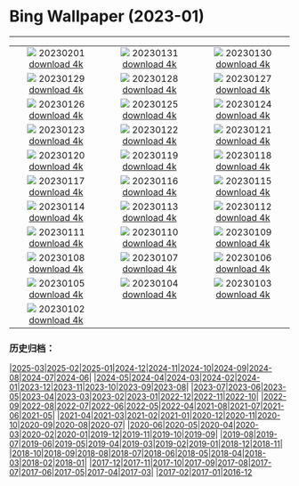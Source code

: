 # Bing Wallpaper (2023-01)
**************
| | | |
| :----: | :----: | :----: |
| ![](https://www.bing.com/th?id=OHR.ZebraTrio_EN-US4742257683_1920x1080.jpg) 20230201 [download 4k](https://www.bing.com/th?id=OHR.ZebraTrio_EN-US4742257683_UHD.jpg) | ![](https://www.bing.com/th?id=OHR.IceSailingBalaton_EN-US2751943390_1920x1080.jpg) 20230131 [download 4k](https://www.bing.com/th?id=OHR.IceSailingBalaton_EN-US2751943390_UHD.jpg) | ![](https://www.bing.com/th?id=OHR.BlackbirdDay_EN-US2693700478_1920x1080.jpg) 20230130 [download 4k](https://www.bing.com/th?id=OHR.BlackbirdDay_EN-US2693700478_UHD.jpg) |
| ![](https://www.bing.com/th?id=OHR.BlueBahamas_EN-US2634514272_1920x1080.jpg) 20230129 [download 4k](https://www.bing.com/th?id=OHR.BlueBahamas_EN-US2634514272_UHD.jpg) | ![](https://www.bing.com/th?id=OHR.RedMangrove_EN-US2559915803_1920x1080.jpg) 20230128 [download 4k](https://www.bing.com/th?id=OHR.RedMangrove_EN-US2559915803_UHD.jpg) | ![](https://www.bing.com/th?id=OHR.HighArchChina_EN-US3519227219_1920x1080.jpg) 20230127 [download 4k](https://www.bing.com/th?id=OHR.HighArchChina_EN-US3519227219_UHD.jpg) |
| ![](https://www.bing.com/th?id=OHR.BirksofAberfeldy_EN-US2525260479_1920x1080.jpg) 20230126 [download 4k](https://www.bing.com/th?id=OHR.BirksofAberfeldy_EN-US2525260479_UHD.jpg) | ![](https://www.bing.com/th?id=OHR.ColleSantaLucia_EN-US2362622808_1920x1080.jpg) 20230125 [download 4k](https://www.bing.com/th?id=OHR.ColleSantaLucia_EN-US2362622808_UHD.jpg) | ![](https://www.bing.com/th?id=OHR.SunriseMoai_EN-US2278287529_1920x1080.jpg) 20230124 [download 4k](https://www.bing.com/th?id=OHR.SunriseMoai_EN-US2278287529_UHD.jpg) |
| ![](https://www.bing.com/th?id=OHR.YearRabbit_EN-US2153925391_1920x1080.jpg) 20230123 [download 4k](https://www.bing.com/th?id=OHR.YearRabbit_EN-US2153925391_UHD.jpg) | ![](https://www.bing.com/th?id=OHR.HuggingKanga_EN-US2086666028_1920x1080.jpg) 20230122 [download 4k](https://www.bing.com/th?id=OHR.HuggingKanga_EN-US2086666028_UHD.jpg) | ![](https://www.bing.com/th?id=OHR.FalklandKings_EN-US1992849422_1920x1080.jpg) 20230121 [download 4k](https://www.bing.com/th?id=OHR.FalklandKings_EN-US1992849422_UHD.jpg) |
| ![](https://www.bing.com/th?id=OHR.SFFParkCity_EN-US1872185938_1920x1080.jpg) 20230120 [download 4k](https://www.bing.com/th?id=OHR.SFFParkCity_EN-US1872185938_UHD.jpg) | ![](https://www.bing.com/th?id=OHR.WhiteSands_EN-US1584863251_1920x1080.jpg) 20230119 [download 4k](https://www.bing.com/th?id=OHR.WhiteSands_EN-US1584863251_UHD.jpg) | ![](https://www.bing.com/th?id=OHR.SessileOaks_EN-US1487454928_1920x1080.jpg) 20230118 [download 4k](https://www.bing.com/th?id=OHR.SessileOaks_EN-US1487454928_UHD.jpg) |
| ![](https://www.bing.com/th?id=OHR.InscriptionWall_EN-US1392173431_1920x1080.jpg) 20230117 [download 4k](https://www.bing.com/th?id=OHR.InscriptionWall_EN-US1392173431_UHD.jpg) | ![](https://www.bing.com/th?id=OHR.Turku_EN-US1258814703_1920x1080.jpg) 20230116 [download 4k](https://www.bing.com/th?id=OHR.Turku_EN-US1258814703_UHD.jpg) | ![](https://www.bing.com/th?id=OHR.DonkeyFeast_EN-US1153850805_1920x1080.jpg) 20230115 [download 4k](https://www.bing.com/th?id=OHR.DonkeyFeast_EN-US1153850805_UHD.jpg) |
| ![](https://www.bing.com/th?id=OHR.Pneumatocysts_EN-US1065729036_1920x1080.jpg) 20230114 [download 4k](https://www.bing.com/th?id=OHR.Pneumatocysts_EN-US1065729036_UHD.jpg) | ![](https://www.bing.com/th?id=OHR.RumeliHisari_EN-US4800002879_1920x1080.jpg) 20230113 [download 4k](https://www.bing.com/th?id=OHR.RumeliHisari_EN-US4800002879_UHD.jpg) | ![](https://www.bing.com/th?id=OHR.Umschreibung_EN-US4693850900_1920x1080.jpg) 20230112 [download 4k](https://www.bing.com/th?id=OHR.Umschreibung_EN-US4693850900_UHD.jpg) |
| ![](https://www.bing.com/th?id=OHR.HummockIce_EN-US4606231645_1920x1080.jpg) 20230111 [download 4k](https://www.bing.com/th?id=OHR.HummockIce_EN-US4606231645_UHD.jpg) | ![](https://www.bing.com/th?id=OHR.BisonWindCave_EN-US4537340482_1920x1080.jpg) 20230110 [download 4k](https://www.bing.com/th?id=OHR.BisonWindCave_EN-US4537340482_UHD.jpg) | ![](https://www.bing.com/th?id=OHR.Breckenridge_EN-US4460042968_1920x1080.jpg) 20230109 [download 4k](https://www.bing.com/th?id=OHR.Breckenridge_EN-US4460042968_UHD.jpg) |
| ![](https://www.bing.com/th?id=OHR.Mohair_EN-US4379797092_1920x1080.jpg) 20230108 [download 4k](https://www.bing.com/th?id=OHR.Mohair_EN-US4379797092_UHD.jpg) | ![](https://www.bing.com/th?id=OHR.BlackFell_EN-US4276698070_1920x1080.jpg) 20230107 [download 4k](https://www.bing.com/th?id=OHR.BlackFell_EN-US4276698070_UHD.jpg) | ![](https://www.bing.com/th?id=OHR.HIISSF_EN-US4182845947_1920x1080.jpg) 20230106 [download 4k](https://www.bing.com/th?id=OHR.HIISSF_EN-US4182845947_UHD.jpg) |
| ![](https://www.bing.com/th?id=OHR.Perihelion_EN-US4106263162_1920x1080.jpg) 20230105 [download 4k](https://www.bing.com/th?id=OHR.Perihelion_EN-US4106263162_UHD.jpg) | ![](https://www.bing.com/th?id=OHR.SandhillSleeping_EN-US4023790571_1920x1080.jpg) 20230104 [download 4k](https://www.bing.com/th?id=OHR.SandhillSleeping_EN-US4023790571_UHD.jpg) | ![](https://www.bing.com/th?id=OHR.HohenzollernBurg_EN-US3949412118_1920x1080.jpg) 20230103 [download 4k](https://www.bing.com/th?id=OHR.HohenzollernBurg_EN-US3949412118_UHD.jpg) |
| ![](https://www.bing.com/th?id=OHR.NorwayNYD_EN-US3880728634_1920x1080.jpg) 20230102 [download 4k](https://www.bing.com/th?id=OHR.NorwayNYD_EN-US3880728634_UHD.jpg) |  |  |

### 历史归档：

|[2025-03](2025-03/2025-03.md)|[2025-02](2025-02/2025-02.md)|[2025-01](2025-01/2025-01.md)|[2024-12](2024-12/2024-12.md)|[2024-11](2024-11/2024-11.md)|[2024-10](2024-10/2024-10.md)|[2024-09](2024-09/2024-09.md)|[2024-08](2024-08/2024-08.md)|[2024-07](2024-07/2024-07.md)|[2024-06](2024-06/2024-06.md)|
|[2024-05](2024-05/2024-05.md)|[2024-04](2024-04/2024-04.md)|[2024-03](2024-03/2024-03.md)|[2024-02](2024-02/2024-02.md)|[2024-01](2024-01/2024-01.md)|[2023-12](2023-12/2023-12.md)|[2023-11](2023-11/2023-11.md)|[2023-10](2023-10/2023-10.md)|[2023-09](2023-09/2023-09.md)|[2023-08](2023-08/2023-08.md)|
|[2023-07](2023-07/2023-07.md)|[2023-06](2023-06/2023-06.md)|[2023-05](2023-05/2023-05.md)|[2023-04](2023-04/2023-04.md)|[2023-03](2023-03/2023-03.md)|[2023-02](2023-02/2023-02.md)|[2023-01](2023-01/2023-01.md)|[2022-12](2022-12/2022-12.md)|[2022-11](2022-11/2022-11.md)|[2022-10](2022-10/2022-10.md)|
|[2022-09](2022-09/2022-09.md)|[2022-08](2022-08/2022-08.md)|[2022-07](2022-07/2022-07.md)|[2022-06](2022-06/2022-06.md)|[2022-05](2022-05/2022-05.md)|[2022-04](2022-04/2022-04.md)|[2021-08](2021-08/2021-08.md)|[2021-07](2021-07/2021-07.md)|[2021-06](2021-06/2021-06.md)|[2021-05](2021-05/2021-05.md)|
|[2021-04](2021-04/2021-04.md)|[2021-03](2021-03/2021-03.md)|[2021-02](2021-02/2021-02.md)|[2021-01](2021-01/2021-01.md)|[2020-12](2020-12/2020-12.md)|[2020-11](2020-11/2020-11.md)|[2020-10](2020-10/2020-10.md)|[2020-09](2020-09/2020-09.md)|[2020-08](2020-08/2020-08.md)|[2020-07](2020-07/2020-07.md)|
|[2020-06](2020-06/2020-06.md)|[2020-05](2020-05/2020-05.md)|[2020-04](2020-04/2020-04.md)|[2020-03](2020-03/2020-03.md)|[2020-02](2020-02/2020-02.md)|[2020-01](2020-01/2020-01.md)|[2019-12](2019-12/2019-12.md)|[2019-11](2019-11/2019-11.md)|[2019-10](2019-10/2019-10.md)|[2019-09](2019-09/2019-09.md)|
|[2019-08](2019-08/2019-08.md)|[2019-07](2019-07/2019-07.md)|[2019-06](2019-06/2019-06.md)|[2019-05](2019-05/2019-05.md)|[2019-04](2019-04/2019-04.md)|[2019-03](2019-03/2019-03.md)|[2019-02](2019-02/2019-02.md)|[2019-01](2019-01/2019-01.md)|[2018-12](2018-12/2018-12.md)|[2018-11](2018-11/2018-11.md)|
|[2018-10](2018-10/2018-10.md)|[2018-09](2018-09/2018-09.md)|[2018-08](2018-08/2018-08.md)|[2018-07](2018-07/2018-07.md)|[2018-06](2018-06/2018-06.md)|[2018-05](2018-05/2018-05.md)|[2018-04](2018-04/2018-04.md)|[2018-03](2018-03/2018-03.md)|[2018-02](2018-02/2018-02.md)|[2018-01](2018-01/2018-01.md)|
|[2017-12](2017-12/2017-12.md)|[2017-11](2017-11/2017-11.md)|[2017-10](2017-10/2017-10.md)|[2017-09](2017-09/2017-09.md)|[2017-08](2017-08/2017-08.md)|[2017-07](2017-07/2017-07.md)|[2017-06](2017-06/2017-06.md)|[2017-05](2017-05/2017-05.md)|[2017-04](2017-04/2017-04.md)|[2017-03](2017-03/2017-03.md)|
|[2017-02](2017-02/2017-02.md)|[2017-01](2017-01/2017-01.md)|[2016-12](2016-12/2016-12.md)